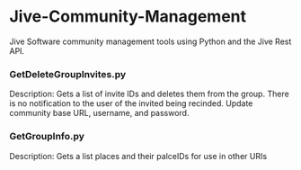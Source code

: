 Jive-Community-Management
=========================

Jive Software community management tools using Python and the Jive Rest API.



<h3>GetDeleteGroupInvites.py </h3>
Description: Gets a list of invite IDs and deletes them from the group.
  There is no notification to the user of the invited being recinded.
  Update community base URL, username, and password.
 
 
<h3>GetGroupInfo.py</h3>
Description: Gets a list places and their palceIDs for use in other URIs

